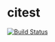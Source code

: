 # citest

[![Build Status](https://ci.annhe.net/api/badges/annProg/citest/status.svg)](https://ci.annhe.net/annProg/citest)

